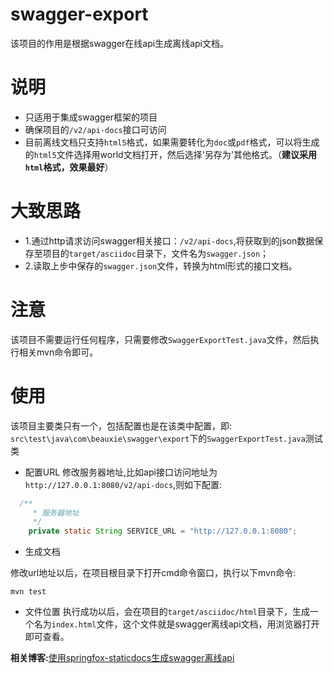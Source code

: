 # swagger-export
该项目的作用是根据swagger在线api生成离线api文档。

# 说明
* 只适用于集成swagger框架的项目
* 确保项目的`/v2/api-docs`接口可访问
* 目前离线文档只支持`html5`格式，如果需要转化为`doc`或`pdf`格式，可以将生成的`html5`文件选择用world文档打开，然后选择'另存为'其他格式。（**建议采用`html`格式，效果最好**）

# 大致思路
 + 1.通过http请求访问swagger相关接口：`/v2/api-docs`,将获取到的json数据保存至项目的`target/asciidoc`目录下，文件名为`swagger.json`；
 + 2.读取上步中保存的`swagger.json`文件，转换为html形式的接口文档。

# 注意

该项目不需要运行任何程序，只需要修改`SwaggerExportTest.java`文件，然后执行相关mvn命令即可。

# 使用

该项目主要类只有一个，包括配置也是在该类中配置，即:
`src\test\java\com\beauxie\swagger\export`下的`SwaggerExportTest.java`测试类


* 配置URL
 修改服务器地址,比如api接口访问地址为`http://127.0.0.1:8080/v2/api-docs`,则如下配置:

``` java
  /**
     * 服务器地址
     */
    private static String SERVICE_URL = "http://127.0.0.1:8080";
```
* 生成文档

修改url地址以后，在项目根目录下打开cmd命令窗口，执行以下mvn命令:
```
mvn test

```

* 文件位置
 执行成功以后，会在项目的`target/asciidoc/html`目录下，生成一个名为`index.html`文件，这个文件就是swagger离线api文档，用浏览器打开即可查看。


**相关博客:**[使用springfox-staticdocs生成swagger离线api](https://blog.csdn.net/BeauXie/article/details/79835396)

